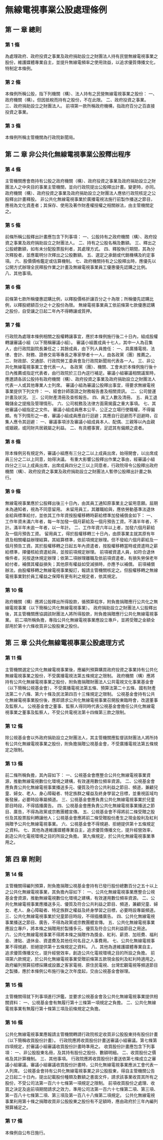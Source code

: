 # 無線電視事業公股處理條例

##    第 一 章 總則

### 第 1 條

為處理政府、政府投資之事業及政府捐助設立之財團法人持有民營無線電視事業之股份，維護媒體專業自主，並提升無線電頻率之使用效益，以追求優質傳播文化，特制定本條例。

### 第 2 條

本條例所稱公股，指下列機關（構）、法人持有之民營無線電視事業之股份：
一、政府機關（構）。但因抵稅而持有之股份，不在此限。
二、政府投資之事業。
三、政府捐助設立之財團法人。
前項第一款所稱政府機構，指政府百分之百直接投資之事業。

### 第 3 條

本條例所稱主管機關為行政院新聞局。

##    第 二 章 非公共化無線電視事業公股釋出程序

### 第 4 條

主管機關應會商持有公股之政府機關（構）、政府投資之事業及政府捐助設立之財團法人之中央目的事業主管機關，並向行政院提出公股釋出計畫。變更時，亦同。
政府機關（構）、政府投資之事業及政府捐助設立之財團法人應依行政院核定之公股釋出計畫釋股。
非公共化無線電視事業於廣播電視法施行前製作播送之節目，應視為文化資產者；其保存、使用及著作財產權授權之相關辦法，由主管機關定之。

### 第 5 條

前條所稱公股釋出計畫應包含下列事項：
一、公股持有之政府機關（構）、政府投資之事業及政府捐助設立之財團法人。
二、持有之公股名稱及數額。
三、釋出之公股總數額，如有未分配股票股利者，其處理方式。
四、釋股執行期間，其為分次釋股者，並應載明分次釋出之公股數額。
五、選定之承銷或代銷機構及約定事項。
六、股價價格鑑定或估算機制。
七、政府機關持有之公股釋出時，應優先以公開方式辦理全民釋股作業之計畫及無線電視事業員工優惠優先認購之比例。
八、其他事項。

### 第 6 條

前條第七款所稱優惠認購比例，以釋股價格折讓百分之十為限；所稱優先認購比例，以釋股總額百分之十之股份為限。
無線電視事業員工依前條第七款優惠認購之股份，自受讓之日起二年內不得轉讓或質押。

### 第 7 條

行政院為處理本條例相關之股權轉讓事宜，應於本條例施行後二十日內，組成股權轉讓審議小組（以下簡稱審議小組）。
審議小組置成員十七人，其中一人為召集人，由行政院副院長兼任之；其餘成員，由下列人員擔任：
一、具廣播電視、法律、會計、財務、證券交易等專長之專家學者十一人，由各政黨（團）推薦之。
二、財政部、交通部、行政院勞工委員會及行政院新聞局代表各一人。
三、非公共化無線電視事業工會代表一人。
各政黨（團）、機關、工會未於本條例施行後十日內推薦或指定代表者，由行政院於三日內逕行補足。審議小組審議相關議案時，應邀請各該公股持有政府機關（構）、政府投資之事業及政府捐助設立之財團法人代表一人或其他專業人士列席。
審議小組為審議公股釋出事宜，得要求無線電視事業提供下列文件：
一、經會計師簽證之財務報告書及相關資訊。
二、公司營運計畫及狀況。
三、公司財產清冊及查核報告。
四、員工人數及清冊。
五、員工退職儲金之提撥及管理情形。
六、公司稅務及法律方面需揭露之重大事項。
七、其他審議小組指定之文件。
審議小組成員應本公平、公正之立場行使職權，不得偏頗。有下列情形之一者，審議小組成員應自行迴避；其應自行迴避而不迴避時，召集人應令其迴避：
一、審議事項涉及審議小組成員本人、配偶、三親等以內血親或姻親，或同財共居親屬之利益。
二、有具體事實，足認其有偏頗之虞者。

### 第 8 條

除本條例另有規定外，審議小組應有三分之二以上成員出席，始得開會，以出席成員三分之二以上同意，始得決議。
有重大影響公股釋出作業之事由，經審議小組四分之三以上成員出席，出席成員四分之三以上同意者，行政院得令公股釋出政府機關（構）、政府投資之事業及政府捐助設立之財團法人暫停公股釋出計畫之執行。

### 第 9 條

無線電視事業應於公股釋出後三十日內，由其員工通知原事業主之留用意願。屆期未為通知者，視為不同意留用。
未留用員工，其離職給與，應依勞動基準法退休金給與標準給付，並依其工作年資按股權移轉時薪給標準加發補償金如下：
一、工作年資未滿六年者，每一年加發一個月薪給及一個月預告工資。不滿半年者，不計。滿半年未逾一年者，以一年計。
二、工作年資六年以上者，加發六個月薪給及一個月預告工資。
留用員工，得於股權移轉三十日內，由原事業主就其原有年資及相關權益辦理結算。其結算標準，依前項規定辦理。但不發給六個月薪給及一個月預告工資。其於股權移轉之日起五年內資遣者，按股權移轉當時或資遣時之薪給標準，擇優核給資遣給與，並按前項規定辦理。
前項被資遣人員，如符合退休條件者，另按退休規定辦理；依第二項辦理離職及依前項資遣者，有損失勞保老年給付者，補償其權益損失；其他原有權益如受減損時，亦應予以補償。
前項補償辦法，由股權移轉之無線電視事業擬訂，報請主管機關核定之。但股權移轉之無線電視事業對於員工權益之保障有更有利之規定者，依其規定。

### 第 10 條

政府機關（構）應將公股釋出所得股款，循預算程序，附負擔捐贈應行公共化之無線電視事業（以下簡稱公共化無線電視事業）。
政府捐助設立之財團法人公股釋出後，其主管機關應協調該財團法人將所得股款，附負擔捐贈應行公共化無線電視事業。
前二項所稱負擔，專指公共化無線電視事業應設立專戶，並將受贈之金額全部用於第十六條收買非公股股東之股份。

##    第 三 章 公共化無線電視事業公股處理方式

### 第 11 條

主管機關選定公共化無線電視事業後，應編列預算購買政府投資之事業持有公共化無線電視事業之股份，不受廣播電視法第五條規定之限制。
政府機關（構）應將持有公共化無線電視事業之股份，附負擔捐贈財團法人公共電視文化事業基金會（以下簡稱公視基金會），不受廣播電視法第五條、預算法第二十五條、國有財產法第二十八條、第六十條及民法第四百十三條規定之限制。
公視基金會持有公共化無線電視事業股份後，應即請求公共化無線電視事業召開股東臨時會，改選董事及監察人。
公視基金會之董事、監察人得同時代表公視基金會擔任公共化無線電視事業之董事及監察人，不受公共電視法第十四條第三款之限制。

### 第 12 條

除公視基金會以外政府捐助設立之財團法人，其主管機關應監督該財團法人將所持有公共化無線電視事業之股份，附負擔捐贈公視基金會，不受廣播電視法第五條規定之限制。

### 第 13 條

前二條所稱負擔，其內容如下：
一、公視基金會應整合公共化無線電視事業資源，推動無線電視數位化環境之建構，有效運用數位頻率資源。
二、公視基金會應負責公共化無線電視事業播送多元、優質及符合公共利益之節目、頻道，兼顧兒童、婦女、老人、身心障礙者、特定族群之權益及終身學習之目標，並重視區域均衡發展，必要時設專屬頻道。
三、公視基金會應負責公共化無線電視事業於兒童節目時段，不得插播廣告。
四、公視基金會應負責公共化無線電視事業播送之節目、廣告，不得為政黨或宗教團體宣傳。
五、公視基金會不得將前二條受贈之股份及其股票股利轉讓他人；公視基金會應將前二條受贈股份產生之現金股利及紅利捐贈予公共化無線電視事業。
六、公視基金會不得規避、拒絕提供第十五條規定之資料。
七、其他為達維護媒體專業自主，追求優質傳播文化，提升經營效率，創造公共化電視環境之目的所設之負擔。
第九條規定，於公共化無線電視事業準用之。

##    第 四 章 附則

### 第 14 條

主管機關得編列預算，附負擔捐贈公視基金會持有已發行股份總數百分之五十以上之公共化無線電視事業，其負擔內容如下：
一、公共化無線電視事業應整合公視基金會資源，推動無線電視數位化環境之建構，有效運用數位頻率資源。
二、公共化無線電視事業應播送多元、優質及符合公共利益之節目、頻道，兼顧兒童、婦女、老人、身心障礙者、特定族群之權益及終身學習之目標，必要時設專屬頻道。
三、公共化無線電視事業於兒童節目時段，不得插播廣告。
四、公共化無線電視事業播送之節目、廣告，不得為政黨或宗教團體宣傳。
五、公共化無線電視事業應設立專戶，將本條之捐贈用於製播多元、優質及符合公共利益節目之用途。
六、公共化無線電視事業不得將本條之捐贈作為獎金、紅利、薪資、加班費、福利金、津貼、退休金、資遣費及其他任何名目之人事費用。
七、公共化無線電視事業不得規避、拒絕提供第十五條規定之資料。
八、其他為達維護媒體專業自主，追求優質傳播文化，提升經營效率，創造公共化電視環境之目的所設之負擔。
前項第六款規定，於公共化無線電視事業受贈前條第五款現金股利及紅利時適用之。
政府編列預算招標採購或設置之客家電視、原住民電視、台灣宏觀電視等頻道節目之製播，應於本條例公布施行後之次年度起，交由公視基金會辦理。

### 第 15 條

主管機關得就下列事項進行評鑑，並要求公視基金會及公共化無線電視事業提供相關資料：
一、公視基金會有無履行第十三條第一項規定之負擔。
二、公共化無線電視事業有無履行第十條第三項及前條規定之負擔。

### 第 16 條

公共化無線電視事業應報請主管機關轉請行政院核定收買非公股股東持有股份計畫（以下簡稱收買股份計畫）。
行政院應將收買股份計畫送審議小組審議。第七條第四項規定，於審議小組審議收買股份計畫時準用之。
收買股份計畫應包含下列事項：
一、非公股股東名冊，及其持有股份之股份、數額明細。
二、收買股份之價格及其計算機制。
三、其他事項。
行政院應將收買股份計畫送依第七條成立之審議小組審議。審議小組審議收買股份計畫時，公共化無線電視事業應派工會代表一人列席。
公視基金會持有公共化無線電視事業之非公股股東，得自主管機關公告之日起二十日內，提出記載股份種類及數額之書面文件，請求該事業收買其所有之股份，不受公司法第一百六十七條第一項規定之限制。
前項收買股份之處理、收買之決定及逾前項期間請求之效力，準用公司法第一百六十七條第二項、第三項、第一百八十七條第二項、第三項及第一百八十八條第二項規定。
公共化無線電視事業利用第十條之捐贈收買非公股股東之股份有不足額時，應由政府於三年內編列預算補足之。

### 第 17 條

本條例自公布日施行。
